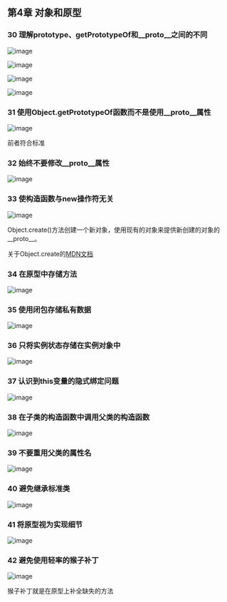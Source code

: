 ## 第4章 对象和原型

### 30 理解prototype、getPrototypeOf和__proto__之间的不同

![image](https://user-images.githubusercontent.com/11868477/118661679-edeb8980-b821-11eb-8be4-1c84c70e45c9.png)

![image](https://user-images.githubusercontent.com/11868477/118792131-f0a1b980-b8c9-11eb-88ab-5b4d9a9b5a61.png)

![image](https://user-images.githubusercontent.com/11868477/118792152-f5ff0400-b8c9-11eb-96c6-df683f26d2ab.png)

![image](https://user-images.githubusercontent.com/11868477/118792180-fdbea880-b8c9-11eb-9ccd-175fc6e3b648.png)

### 31 使用Object.getPrototypeOf函数而不是使用__proto__属性

![image](https://user-images.githubusercontent.com/11868477/118792980-be448c00-b8ca-11eb-8620-b128f682082d.png)

前者符合标准

### 32 始终不要修改__proto__属性

![image](https://user-images.githubusercontent.com/11868477/118793218-f8ae2900-b8ca-11eb-8532-a910c7ddfde5.png)

### 33 使构造函数与new操作符无关

![image](https://user-images.githubusercontent.com/11868477/118793618-5cd0ed00-b8cb-11eb-87f6-92caa0f3890b.png)

Object.create()方法创建一个新对象，使用现有的对象来提供新创建的对象的__proto__。

关于Object.create的[MDN文档](https://developer.mozilla.org/zh-CN/docs/Web/JavaScript/Reference/Global_Objects/Object/create)

### 34 在原型中存储方法

![image](https://user-images.githubusercontent.com/11868477/118795113-d6b5a600-b8cc-11eb-8396-0b8297fc0581.png)

### 35 使用闭包存储私有数据

![image](https://user-images.githubusercontent.com/11868477/118795934-b0dcd100-b8cd-11eb-988a-66419a251576.png)

### 36 只将实例状态存储在实例对象中

![image](https://user-images.githubusercontent.com/11868477/118796240-00230180-b8ce-11eb-9f1d-20aa00fc5c5d.png)

### 37 认识到this变量的隐式绑定问题

![image](https://user-images.githubusercontent.com/11868477/118798488-47aa8d00-b8d0-11eb-84ad-0efa54c7df81.png)


### 38 在子类的构造函数中调用父类的构造函数

![image](https://user-images.githubusercontent.com/11868477/118799465-5776a100-b8d1-11eb-9e20-ee4297426669.png)

### 39 不要重用父类的属性名

![image](https://user-images.githubusercontent.com/11868477/118799991-fef3d380-b8d1-11eb-8deb-9e894a3e8062.png)

### 40 避免继承标准类

![image](https://user-images.githubusercontent.com/11868477/118800380-6c076900-b8d2-11eb-8b2c-29b86ac83ca6.png)

### 41 将原型视为实现细节

![image](https://user-images.githubusercontent.com/11868477/118800637-ba1c6c80-b8d2-11eb-8374-4f4934bc6ba5.png)

### 42 避免使用轻率的猴子补丁

![image](https://user-images.githubusercontent.com/11868477/118807417-de7c4700-b8da-11eb-8957-a5ac25366c41.png)

猴子补丁就是在原型上补全缺失的方法

















